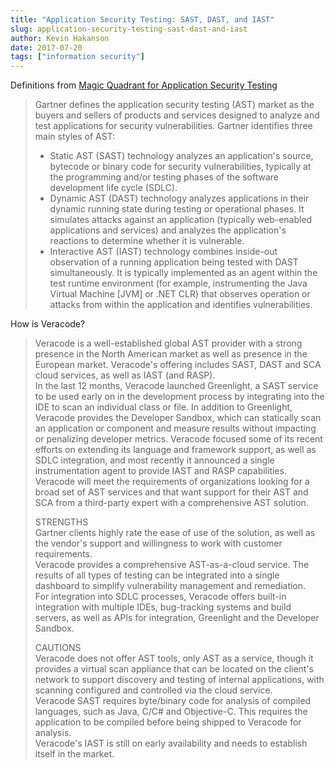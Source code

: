 ```yaml
---
title: "Application Security Testing: SAST, DAST, and IAST"
slug: application-security-testing-sast-dast-and-iast
author: Kevin Hakanson
date: 2017-07-20
tags: ["information security"]
---
```

Definitions from [Magic Quadrant for Application Security Testing](https://www.utest.com/articles/magic-quadrant-for-application-security-testing) 

> Gartner defines the application security testing (AST) market as the buyers and sellers of products and services designed to analyze and test applications for security vulnerabilities. Gartner identifies three main styles of AST:
>
> * Static AST (SAST) technology analyzes an application's source, bytecode or binary code for security vulnerabilities, typically at the programming and/or testing phases of the software development life cycle (SDLC).
> * Dynamic AST (DAST) technology analyzes applications in their dynamic running state during testing or operational phases. It simulates attacks against an application (typically web-enabled applications and services) and analyzes the application's reactions to determine whether it is vulnerable.
> * Interactive AST (IAST) technology combines inside-out observation of a running application being tested with DAST simultaneously. It is typically implemented as an agent within the test runtime environment (for example, instrumenting the Java Virtual Machine \[JVM\] or .NET CLR) that observes operation or attacks from within the application and identifies vulnerabilities.

How is Veracode?

> Veracode is a well-established global AST provider with a strong presence in the North American market as well as presence in the European market. Veracode's offering includes SAST, DAST and SCA cloud services, as well as IAST (and RASP).  
> In the last 12 months, Veracode launched Greenlight, a SAST service to be used early on in the development process by integrating into the IDE to scan an individual class or file. In addition to Greenlight, Veracode provides the Developer Sandbox, which can statically scan an application or component and measure results without impacting or penalizing developer metrics. Veracode focused some of its recent efforts on extending its language and framework support, as well as SDLC integration, and most recently it announced a single instrumentation agent to provide IAST and RASP capabilities.  
> Veracode will meet the requirements of organizations looking for a broad set of AST services and that want support for their AST and SCA from a third-party expert with a comprehensive AST solution.
>
> STRENGTHS  
> Gartner clients highly rate the ease of use of the solution, as well as the vendor's support and willingness to work with customer requirements.  
> Veracode provides a comprehensive AST-as-a-cloud service. The results of all types of testing can be integrated into a single dashboard to simplify vulnerability management and remediation.  
> For integration into SDLC processes, Veracode offers built-in integration with multiple IDEs, bug-tracking systems and build servers, as well as APIs for integration, Greenlight and the Developer Sandbox.
>
> CAUTIONS  
> Veracode does not offer AST tools, only AST as a service, though it provides a virtual scan appliance that can be located on the client's network to support discovery and testing of internal applications, with scanning configured and controlled via the cloud service.  
> Veracode SAST requires byte/binary code for analysis of compiled languages, such as Java, C/C# and Objective-C. This requires the application to be compiled before being shipped to Veracode for analysis.  
> Veracode's IAST is still on early availability and needs to establish itself in the market.